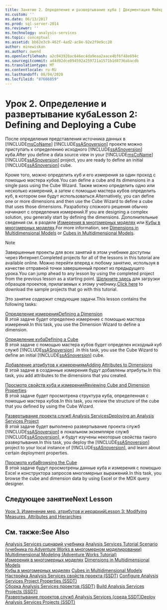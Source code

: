 ```yaml
---
title: Занятие 2. Определение и развертывание куба | Документация Майкрософт
ms.custom: ''
ms.date: 06/13/2017
ms.prod: sql-server-2014
ms.reviewer: ''
ms.technology: analysis-services
ms.topic: conceptual
ms.assetid: bb62e3c9-462f-4ad2-ac8e-92e2f9e9cc28
author: minewiskan
ms.author: owend
ms.openlocfilehash: a2c043920ac646ec4da9eaa2aace4bf6f48e694c
ms.sourcegitcommit: ad4d92dce894592a259721a1571b1d8736abacdb
ms.translationtype: MT
ms.contentlocale: ru-RU
ms.lasthandoff: 08/04/2020
ms.locfileid: "87666859"
---
```

# <a name="lesson-2-defining-and-deploying-a-cube"></a><span data-ttu-id="b3d17-102">Урок 2. Определение и развертывание куба</span><span class="sxs-lookup"><span data-stu-id="b3d17-102">Lesson 2: Defining and Deploying a Cube</span></span>
  <span data-ttu-id="b3d17-103">После определения представления источника данных в [!INCLUDE[msCoName](../includes/msconame-md.md)] [!INCLUDE[ssASnoversion](../includes/ssasnoversion-md.md)] проекте можно приступать к определению исходного [!INCLUDE[ssASnoversion](../includes/ssasnoversion-md.md)] куба.</span><span class="sxs-lookup"><span data-stu-id="b3d17-103">After you define a data source view in your [!INCLUDE[msCoName](../includes/msconame-md.md)] [!INCLUDE[ssASnoversion](../includes/ssasnoversion-md.md)] project, you are ready to define an initial [!INCLUDE[ssASnoversion](../includes/ssasnoversion-md.md)] cube.</span></span>  
  
 <span data-ttu-id="b3d17-104">Кроме того, можно определить куб и его измерения за один проход с помощью мастера кубов.</span><span class="sxs-lookup"><span data-stu-id="b3d17-104">You can define a cube and its dimensions in a single pass using the Cube Wizard.</span></span> <span data-ttu-id="b3d17-105">Также можно определить одно или несколько измерений, а затем с помощью мастера кубов определить куб, в котором они будут использоваться.</span><span class="sxs-lookup"><span data-stu-id="b3d17-105">Alternatively, you can define one or more dimensions and then use the Cube Wizard to define a cube that uses those dimensions.</span></span> <span data-ttu-id="b3d17-106">Разработку сложного решения обычно начинают с определения измерений.</span><span class="sxs-lookup"><span data-stu-id="b3d17-106">If you are designing a complex solution, you generally start by defining the dimensions.</span></span> <span data-ttu-id="b3d17-107">Дополнительные сведения см. в разделе [Измерения в многомерных моделях](multidimensional-models/dimensions-in-multidimensional-models.md) или [Кубы в многомерных моделях](multidimensional-models/cubes-in-multidimensional-models.md).</span><span class="sxs-lookup"><span data-stu-id="b3d17-107">For more information, see [Dimensions in Multidimensional Models](multidimensional-models/dimensions-in-multidimensional-models.md) or [Cubes in Multidimensional Models](multidimensional-models/cubes-in-multidimensional-models.md).</span></span>  
  
> [!NOTE]  
>  <span data-ttu-id="b3d17-108">Завершенные проекты для всех занятий в этом учебнике доступны через Интернет.</span><span class="sxs-lookup"><span data-stu-id="b3d17-108">Completed projects for all of the lessons in this tutorial are available online.</span></span> <span data-ttu-id="b3d17-109">Можно перейти вперед к любому занятию, используя в качестве отправной точки завершенный проект из предыдущего урока.</span><span class="sxs-lookup"><span data-stu-id="b3d17-109">You can jump ahead to any lesson by using the completed project from the previous lesson as a starting point.</span></span> <span data-ttu-id="b3d17-110">[Щелкните здесь](https://go.microsoft.com/fwlink/?LinkID=221866) для загрузки образцов проектов, прилагаемых к этому учебнику.</span><span class="sxs-lookup"><span data-stu-id="b3d17-110">[Click here](https://go.microsoft.com/fwlink/?LinkID=221866) to download the sample projects that go with this tutorial.</span></span>  
  
 <span data-ttu-id="b3d17-111">Это занятие содержит следующие задачи.</span><span class="sxs-lookup"><span data-stu-id="b3d17-111">This lesson contains the following tasks:</span></span>  
  
 [<span data-ttu-id="b3d17-112">Определение измерения</span><span class="sxs-lookup"><span data-stu-id="b3d17-112">Defining a Dimension</span></span>](lesson-2-1-defining-a-dimension.md)  
 <span data-ttu-id="b3d17-113">В этой задаче будет определено измерение с помощью мастера измерений.</span><span class="sxs-lookup"><span data-stu-id="b3d17-113">In this task, you use the Dimension Wizard to define a dimension.</span></span>  
  
 [<span data-ttu-id="b3d17-114">Определение куба</span><span class="sxs-lookup"><span data-stu-id="b3d17-114">Defining a Cube</span></span>](lesson-2-2-defining-a-cube.md)  
 <span data-ttu-id="b3d17-115">В этой задаче с помощью мастера кубов будет определен исходный куб служб [!INCLUDE[ssASnoversion](../includes/ssasnoversion-md.md)] .</span><span class="sxs-lookup"><span data-stu-id="b3d17-115">In this task, you use the Cube Wizard to define an initial [!INCLUDE[ssASnoversion](../includes/ssasnoversion-md.md)] cube.</span></span>  
  
 [<span data-ttu-id="b3d17-116">Добавление атрибутов к измерениям</span><span class="sxs-lookup"><span data-stu-id="b3d17-116">Adding Attributes to Dimensions</span></span>](lesson-2-3-adding-attributes-to-dimensions.md)  
 <span data-ttu-id="b3d17-117">В этой задаче в созданные измерения будут добавлены атрибуты.</span><span class="sxs-lookup"><span data-stu-id="b3d17-117">In this task, you add attributes to the dimensions that you created.</span></span>  
  
 [<span data-ttu-id="b3d17-118">Просмотр свойств куба и измерения</span><span class="sxs-lookup"><span data-stu-id="b3d17-118">Reviewing Cube and Dimension Properties</span></span>](lesson-2-4-reviewing-cube-and-dimension-properties.md)  
 <span data-ttu-id="b3d17-119">В этой задаче будет просмотрена структура куба, определенная с помощью мастера кубов.</span><span class="sxs-lookup"><span data-stu-id="b3d17-119">In this task, you review the structure of the cube that you defined by using the Cube Wizard.</span></span>  
  
 [<span data-ttu-id="b3d17-120">Развертывание проекта служб Analysis Services</span><span class="sxs-lookup"><span data-stu-id="b3d17-120">Deploying an Analysis Services Project</span></span>](lesson-2-5-deploying-an-analysis-services-project.md)  
 <span data-ttu-id="b3d17-121">В этой задаче будет выполнено развертывание проекта служб [!INCLUDE[ssASnoversion](../includes/ssasnoversion-md.md)] в локальном экземпляре служб [!INCLUDE[ssASnoversion](../includes/ssasnoversion-md.md)], и будут изучены некоторые свойства такого развертывания.</span><span class="sxs-lookup"><span data-stu-id="b3d17-121">In this task, you deploy the [!INCLUDE[ssASnoversion](../includes/ssasnoversion-md.md)] project to your local instance of [!INCLUDE[ssASnoversion](../includes/ssasnoversion-md.md)], and learn about certain deployment properties.</span></span>  
  
 [<span data-ttu-id="b3d17-122">Просмотр куба</span><span class="sxs-lookup"><span data-stu-id="b3d17-122">Browsing the Cube</span></span>](lesson-2-6-browsing-the-cube.md)  
 <span data-ttu-id="b3d17-123">В этой задаче будут просмотрены данные куба и измерения с помощью Excel и конструктора запросов многомерных выражений.</span><span class="sxs-lookup"><span data-stu-id="b3d17-123">In this task, you browse the cube and dimension data by using Excel or the MDX query designer.</span></span>  
  
## <a name="next-lesson"></a><span data-ttu-id="b3d17-124">Следующее занятие</span><span class="sxs-lookup"><span data-stu-id="b3d17-124">Next Lesson</span></span>  
 [<span data-ttu-id="b3d17-125">Урок 3. Изменение мер, атрибутов и иерархий</span><span class="sxs-lookup"><span data-stu-id="b3d17-125">Lesson 3: Modifying Measures, Attributes and Hierarchies</span></span>](lesson-3-modifying-measures-attributes-and-hierarchies.md)  
  
## <a name="see-also"></a><span data-ttu-id="b3d17-126">См. также:</span><span class="sxs-lookup"><span data-stu-id="b3d17-126">See Also</span></span>  
 <span data-ttu-id="b3d17-127">[Analysis Services сценарий учебника](analysis-services-tutorial-scenario.md) </span><span class="sxs-lookup"><span data-stu-id="b3d17-127">[Analysis Services Tutorial Scenario](analysis-services-tutorial-scenario.md) </span></span>  
 <span data-ttu-id="b3d17-128">[&#40;учебника по Adventure Works в многомерном моделировании&#41;](multidimensional-modeling-adventure-works-tutorial.md) </span><span class="sxs-lookup"><span data-stu-id="b3d17-128">[Multidimensional Modeling &#40;Adventure Works Tutorial&#41;](multidimensional-modeling-adventure-works-tutorial.md) </span></span>  
 <span data-ttu-id="b3d17-129">[Измерения в многомерных моделях](multidimensional-models/dimensions-in-multidimensional-models.md) </span><span class="sxs-lookup"><span data-stu-id="b3d17-129">[Dimensions in Multidimensional Models](multidimensional-models/dimensions-in-multidimensional-models.md) </span></span>  
 <span data-ttu-id="b3d17-130">[Кубы в многомерных моделях](multidimensional-models/cubes-in-multidimensional-models.md) </span><span class="sxs-lookup"><span data-stu-id="b3d17-130">[Cubes in Multidimensional Models](multidimensional-models/cubes-in-multidimensional-models.md) </span></span>  
 <span data-ttu-id="b3d17-131">[Настройка Analysis Services свойств проекта &#40;SSDT&#41;](multidimensional-models/configure-analysis-services-project-properties-ssdt.md) </span><span class="sxs-lookup"><span data-stu-id="b3d17-131">[Configure Analysis Services Project Properties &#40;SSDT&#41;](multidimensional-models/configure-analysis-services-project-properties-ssdt.md) </span></span>  
 <span data-ttu-id="b3d17-132">[Сборка Analysis Services проектов &#40;SSDT&#41;](multidimensional-models/build-analysis-services-projects-ssdt.md) </span><span class="sxs-lookup"><span data-stu-id="b3d17-132">[Build Analysis Services Projects &#40;SSDT&#41;](multidimensional-models/build-analysis-services-projects-ssdt.md) </span></span>  
 [<span data-ttu-id="b3d17-133">Развертывание проектов служб Analysis Services (среда SSDT)</span><span class="sxs-lookup"><span data-stu-id="b3d17-133">Deploy Analysis Services Projects &#40;SSDT&#41;</span></span>](multidimensional-models/deploy-analysis-services-projects-ssdt.md)  
  
  
